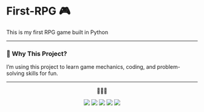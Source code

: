 # First-RPG 🎮  
This is my first RPG game built in Python

---

### 🌱 Why This Project?  
I’m using this project to learn game mechanics, coding, and problem-solving skills for fun.  

---
<p align="center">
  🌸✨🐾
</p>

<p align="center">
  <img src="https://img.shields.io/badge/Python-Text%20Adventure-ff69b4?style=for-the-badge&logo=python&logoColor=white" /> 
  <img src="https://img.shields.io/badge/First-RPG%20Project-0c88c1?style=for-the-badge&logo=gamepad&logoColor=white" />
  <img src="https://img.shields.io/badge/Learning-Game%20Mechanics-blueviolet?style=for-the-badge&logo=book&logoColor=white" /> 
  <img src="https://img.shields.io/badge/Open%20to-Feedback-ff69b4?style=for-the-badge&logo=heart&logoColor=white" />
  <img src="https://img.shields.io/badge/GitHub-Project-0c88c1?style=for-the-badge&logo=github&logoColor=white" />
</p>
